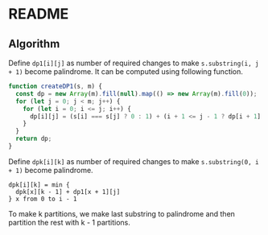 # README

## Algorithm

Define `dp1[i][j]` as number of required changes to make `s.substring(i, j + 1)` become palindrome. It can be computed using following function.

```js
function createDP1(s, m) {
  const dp = new Array(m).fill(null).map(() => new Array(m).fill(0));
  for (let j = 0; j < m; j++) {
    for (let i = 0; i <= j; i++) {
      dp[i][j] = (s[i] === s[j] ? 0 : 1) + (i + 1 <= j - 1 ? dp[i + 1][j - 1] : 0);
    }
  }
  return dp;
}
```

Define `dpk[i][k]` as number of required changes to make `s.substring(0, i + 1)` become palindrome.

```
dpk[i][k] = min {
  dpk[x][k - 1] + dp1[x + 1][j]
} x from 0 to i - 1
```

To make k partitions, we make last substring to palindrome and then partition the rest with k - 1 partitions.
